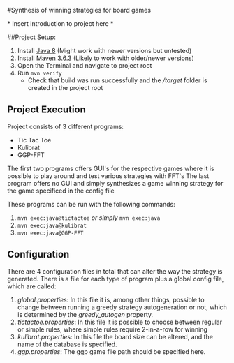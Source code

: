 #Synthesis of winning strategies for board games

\* Insert introduction to project here *

##Project Setup:

1. Install [Java 8](https://www.oracle.com/java/technologies/javase-jdk8-downloads.html) (Might work with newer versions but untested)
2. Install [Maven 3.6.3](https://maven.apache.org/download.cgi) (Likely to work with older/newer versions)
3. Open the Terminal and navigate to project root
4. Run `mvn verify`
   - Check that build was run successfully and the */target* folder is created in the project root

## Project Execution

Project consists of 3 different programs:
- Tic Tac Toe
- Kulibrat
- GGP-FFT

The first two programs offers GUI's for the respective games where it is possible to play around and test various strategies with FFT's
The last program offers no GUI and simply synthesizes a game winning strategy for the game specificed in the config file

These programs can be run with the following commands:
1. `mvn exec:java@tictactoe` *or simply* `mvn exec:java`
2. `mvn exec:java@kulibrat`
3. `mvn exec:java@GGP-FFT`

## Configuration

There are 4 configuration files in total that can alter the way the strategy is generated. There is a file for each type of program plus a global config file, which are called:
1. *global.properties*: In this file it is, among other things, possible to change between running a greedy strategy autogeneration or not, which is determined by the *greedy_autogen* property.
2. *tictactoe.properties*: In this file it is possible to choose between regular or simple rules, where simple rules require 2-in-a-row for winning
3. *kulibrat.properties*: In this file the board size can be altered, and the name of the database is specified.
4. *ggp.properties*: The ggp game file path should be specified here.
